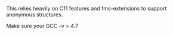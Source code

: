 This relies heavily on C11 features and fms-extensions to support anonymous structures.

Make sure your GCC -v > 4.7
